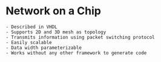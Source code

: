 # Network on a Chip
    - Described in VHDL
    - Supports 2D and 3D mesh as topology
    - Transmits information using packet switching protocol
    - Easily scalable
    - Data width parameterizable
    - Works without any other framework to generate code